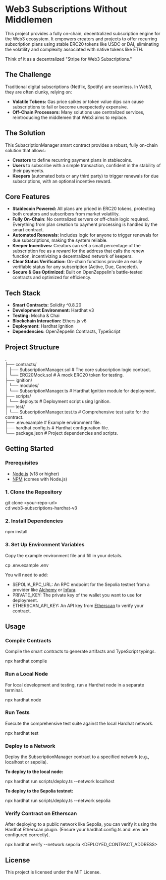 # **Web3 Subscriptions Without Middlemen**

This project provides a fully on-chain, decentralized subscription engine for the Web3 ecosystem. It empowers creators and projects to offer recurring subscription plans using stable ERC20 tokens like USDC or DAI, eliminating the volatility and complexity associated with native tokens like ETH.

Think of it as a decentralized "Stripe for Web3 Subscriptions."

## **The Challenge**

Traditional digital subscriptions (Netflix, Spotify) are seamless. In Web3, they are often clunky, relying on:

* **Volatile Tokens:** Gas price spikes or token value dips can cause subscriptions to fail or become unexpectedly expensive.  
* **Off-Chain Processors:** Many solutions use centralized services, reintroducing the middlemen that Web3 aims to replace.

## **The Solution**

This SubscriptionManager smart contract provides a robust, fully on-chain solution that allows:

* **Creators** to define recurring payment plans in stablecoins.  
* **Users** to subscribe with a simple transaction, confident in the stability of their payments.  
* **Keepers** (automated bots or any third party) to trigger renewals for due subscriptions, with an optional incentive reward.

## **Core Features**

* **Stablecoin Powered:** All plans are priced in ERC20 tokens, protecting both creators and subscribers from market volatility.  
* **Fully On-Chain:** No centralized servers or off-chain logic required. Everything from plan creation to payment processing is handled by the smart contract.  
* **Automated Renewals:** Includes logic for anyone to trigger renewals for due subscriptions, making the system reliable.  
* **Keeper Incentives:** Creators can set a small percentage of the subscription fee as a reward for the address that calls the renew function, incentivizing a decentralized network of keepers.  
* **Clear Status Verification:** On-chain functions provide an easily verifiable status for any subscription (Active, Due, Canceled).  
* **Secure & Gas Optimized:** Built on OpenZeppelin's battle-tested contracts and optimized for efficiency.

## **Tech Stack**

* **Smart Contracts:** Solidity ^0.8.20  
* **Development Environment:** Hardhat v3  
* **Testing:** Mocha & Chai  
* **Blockchain Interaction:** Ethers.js v6  
* **Deployment:** Hardhat Ignition  
* **Dependencies:** OpenZeppelin Contracts, TypeScript

## **Project Structure**

.  
├── contracts/  
│   ├── SubscriptionManager.sol   \# The core subscription logic contract.  
│   └── ERC20Mock.sol             \# A mock ERC20 token for testing.  
├── ignition/  
│   └── modules/  
│       └── SubscriptionManager.ts  \# Hardhat Ignition module for deployment.  
├── scripts/  
│   └── deploy.ts                 \# Deployment script using Ignition.  
├── test/  
│   └── SubscriptionManager.test.ts \# Comprehensive test suite for the contract.  
├── .env.example                  \# Example environment file.  
├── hardhat.config.ts             \# Hardhat configuration file.  
└── package.json                  \# Project dependencies and scripts.

## **Getting Started**

### **Prerequisites**

* [Node.js](https://nodejs.org/en/) (v18 or higher)  
* [NPM](https://www.npmjs.com/) (comes with Node.js)

### **1\. Clone the Repository**

git clone \<your-repo-url\>  
cd web3-subscriptions-hardhat-v3

### **2\. Install Dependencies**

npm install

### **3\. Set Up Environment Variables**

Copy the example environment file and fill in your details.

cp .env.example .env

You will need to add:

* SEPOLIA\_RPC\_URL: An RPC endpoint for the Sepolia testnet from a provider like [Alchemy](https://www.alchemy.com/) or [Infura](https://www.infura.io/).  
* PRIVATE\_KEY: The private key of the wallet you want to use for deployment.  
* ETHERSCAN\_API\_KEY: An API key from [Etherscan](https://etherscan.io/) to verify your contract.

## **Usage**

### **Compile Contracts**

Compile the smart contracts to generate artifacts and TypeScript typings.

npx hardhat compile

### **Run a Local Node**

For local development and testing, run a Hardhat node in a separate terminal.

npx hardhat node

### **Run Tests**

Execute the comprehensive test suite against the local Hardhat network.

npx hardhat test

### **Deploy to a Network**

Deploy the SubscriptionManager contract to a specified network (e.g., localhost or sepolia).

**To deploy to the local node:**

npx hardhat run scripts/deploy.ts \--network localhost

**To deploy to the Sepolia testnet:**

npx hardhat run scripts/deploy.ts \--network sepolia

### **Verify Contract on Etherscan**

After deploying to a public network like Sepolia, you can verify it using the Hardhat Etherscan plugin. (Ensure your hardhat.config.ts and .env are configured correctly).

npx hardhat verify \--network sepolia \<DEPLOYED\_CONTRACT\_ADDRESS\>

## **License**

This project is licensed under the MIT License.